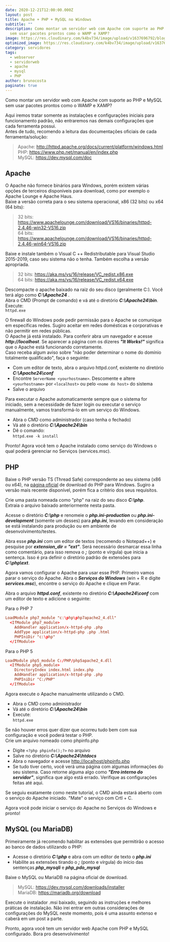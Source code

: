 ```yaml
---
date: 2020-12-21T12:00:00.000Z
layout: post
title: Apache + PHP + MySQL no Windows
subtitle: ""
description: Como montar um servidor web com Apache com suporte ao PHP e MySQL
  sem usar pacotes prontos como o WAMP e XAMP?
image: https://res.cloudinary.com/k4bv734/image/upload/v1637696792/blog/apache_aqldc8.jpg
optimized_image: https://res.cloudinary.com/k4bv734/image/upload/v1637696792/blog/apache_optimized_a0make.jpg
category: servidores
tags:
  - webserver
  - servidorweb
  - apache
  - mysql
  - PHP
author: brunocosta
paginate: true
---
```

Como montar um servidor web com Apache com suporte ao PHP e MySQL sem usar pacotes prontos como o WAMP e XAMP?  

Aqui iremos tratar somente as instalações e configurações iniciais para funcionamento padrão, não entraremos nas demais configurações que cada ferramenta possui.  
Antes de tudo, recomendo a leitura das documentações oficiais de cada ferramenta/solução:

>Apache: <http://httpd.apache.org/docs/current/platform/windows.html>  
>PHP: <https://www.php.net/manual/en/index.php>  
>MySQL: <https://dev.mysql.com/doc>

## Apache

O Apache não fornece binários para Windows, porém existem várias opções de terceiros disponíveis para download, como por exemplo o Apache Lounge e Apache Haus.  
Baixe a versão correta para o seu sistema operacional, x86 (32 bits) ou x64 (64 bits):

>32 bits: <https://www.apachelounge.com/download/VS16/binaries/httpd-2.4.46-win32-VS16.zip>  
>64 bits: <https://www.apachelounge.com/download/VS16/binaries/httpd-2.4.46-win64-VS16.zip>

Baixe e instale também o Visual C ++ Redistributable para Visual Studio 2015-2019, caso seu sistema não o tenha. Também escolha a versão apropriada.

>32 bits: <https://aka.ms/vs/16/release/VC_redist.x86.exe>  
>64 bits: <https://aka.ms/vs/16/release/VC_redist.x64.exe>

Descompacte o apache baixado na raiz do seu disco (geralmente C:\). Você terá algo como ***C:\Apache24*** .  
Abra o CMD (Prompt de comando) e vá até o diretório ***C:\Apache24\bin***.  
Execute:  
`httpd.exe`

O firewall do Windows pode pedir permissão para o Apache se comunique em específicas redes. Sugiro aceitar em redes domésticas e corporativas e não permitir em redes públicas.  
O Apache já está instalado. Para conferir abra um navegador e acesse ***http://localhost***. Se aparecer a página com os dizeres ***"It Works!"*** significa que o Apache está funcionando corretamente.  
Caso receba algum aviso sobre "não poder determinar o nome do domínio totalmente qualificado", faça o seguinte:
* Com um editor de texto, abra o arquivo httpd.conf, existente no diretório ***C:\Apache24\conf***
* Encontre `ServerName <yourhostname>`. Descomente e altere `<yourhostname>` por `<localhost>` ou pelo `<nome do host>` do sistema
* Salve o arquivo

Para executar o Apache automaticamente sempre que o sistema for iniciado, sem a necessidade de fazer login ou executar o serviço manualmente, vamos transformá-lo em um serviço do Windows.
* Abra o CMD como administrador (caso tenha o fechado)
* Vá até o diretório ***C:\Apache24\bin***
* Dê o comando:  
`httpd.exe -k install`

Pronto! Agora você tem o Apache instalado como serviço do Windows o qual poderá gerenciar no Serviços (services.msc).

## PHP

Baixe o PHP versão TS (Thread Safe) correspondente ao seu sistema (x86 ou x64), na [página oficial](https://windows.php.net/download/) de download do PHP para Windows. Sugiro a versão mais recente disponível, porém fica a critério dos seus requisitos.  

Crie uma pasta nomeada como "php" na raiz do seu disco ***C:\php***.  
Extraia o arquivo baixado anteriormente nesta pasta.  

Acesse o diretório ***C:\php*** e renomeie o ***php.ini-production*** ou ***php.ini-development*** (somente um desses) para ***php.ini***, levando em consideração se está instalando para produção ou em ambiente de desenvolvimento/testes.  

Abra esse ***php.ini*** com um editor de textos (recomendo o Notepad++) e pesquise por ***extension_dir = "ext"***. Será necessário desmarcar essa linha como comentário, para isso remova o ***;*** (ponto e vírgula) que inicia a sentença. Isso é pra definir o diretório padrão de extensões para ***C:\php\ext***.  

Agora vamos configurar o Apache para usar esse PHP. Primeiro vamos parar o serviço do Apache. Abra o ***Serviços do Windows*** (win + R e digite ***services.msc***), encontre o serviço do Apache e clique em Parar.  

Abra o arquivo ***httpd.conf***, existente no diretório ***C:\Apache24\conf*** com um editor de texto e adicione o seguinte:  

Para o PHP 7
```conf
LoadModule php7_module "c:\php\php7apache2_4.dll"
  <IfModule php7_module>
    AddHandler application/x-httpd-php .php
    AddType application/x-httpd-php .php .html
    PHPIniDir "c:\php"
  </IfModule>
```

Para o PHP 5
```conf
LoadModule php5_module C:/PHP/php5apache2_4.dll
  <IfModule php5_module>
    DirectoryIndex index.html index.php
    AddHandler application/x-httpd-php .php
    PHPIniDir "C:/PHP"
  </IfModule>
```

Agora execute o Apache manualmente utilizando o CMD.
* Abra o CMD como administrador  
* Vá até o diretório ***C:\Apache24\bin***  
* Execute:  
`httpd.exe`

Se não houver erros quer dizer que ocorreu tudo bem com sua configuração e você poderá testar o PHP.  
Crie um arquivo nomeado como phpinfo.php
* Digite `<?php phpinfo();?>` no arquivo
* Salve no diretório ***C:\Apache24\htdocs***
* Abra o navegador e acesse <http://localhost/phpinfo.php>
* Se tudo tiver certo, você verá uma página com algumas informações do seu sistema. Caso retorne alguma algo como ***"Erro interno do servidor"***, significa que algo está errado. Verifique as configurações feitas até aqui.

Se seguiu exatamente como neste tutorial, o CMD ainda estará aberto com o serviço do Apache iniciado. "Mate" o serviço com Crtl + C.

Agora você pode iniciar o serviço do Apache no Serviços do Windows e pronto!

## MySQL (ou MariaDB)

Primeiramente já recomendo habilitar as extensões que permitirão o acesso ao banco de dados utilizando o PHP:  
* Acesse o diretório ***C:\php*** e abra com um editor de texto o ***php.ini***  
* Habilite as extensões tirando o ***;*** (ponto e vírgula) do início das sentenças ***php_mysqli*** e ***php_pdo_mysql***

Baixe o MySQL ou MariaDB na página oficial de download.  
>MySQL: <https://dev.mysql.com/downloads/installer>  
>MariaDB: <https://mariadb.org/download>  

Execute o instalador .msi baixado, seguindo as instruções e melhores práticas de instalação. Não irei entrar em outras considerações de configurações do MySQL neste momento, pois é uma assunto extenso e caberá em um post a parte.  

Pronto, agora você tem um servidor web Apache com PHP e MySQL configurado. Bora pro desenvolvimento!